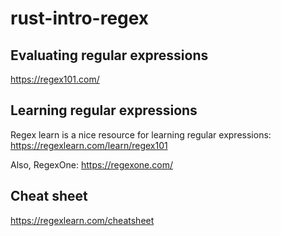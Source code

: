 # rust-intro-regex



## Evaluating regular expressions

  <https://regex101.com/>

## Learning regular expressions

Regex learn is a nice resource for learning regular expressions: <https://regexlearn.com/learn/regex101>

Also, RegexOne: <https://regexone.com/>





## Cheat sheet


<https://regexlearn.com/cheatsheet>


